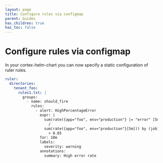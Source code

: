 ```yaml
---
layout: page
title: Configure rules via configmap
parent: Guides
has_children: true
has_toc: false
---
```

# Configure rules via configmap

In your cortex-helm-chart you can now specify a static configuration of ruler rules. 

```yaml
ruler:
  directories:
    tenant_foo:
      rules1.txt: |
        groups:
          - name: should_fire
            rules:
              - alert: HighPercentageError
                expr: |
                  sum(rate({app="foo", env="production"} |= "error" [5m])) by (job)
                    /
                  sum(rate({app="foo", env="production"}[5m])) by (job)
                    > 0.05
                for: 10m
                labels:
                  severity: warning
                annotations:
                  summary: High error rate
```